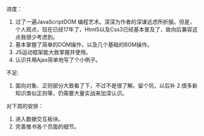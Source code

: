 进度：
1. 过了一遍JavaScriptDOM    编程艺术。深深为作者的深谋远虑所折服。但是，个人观点，现在已经17年了，Html5以及Css3已经基本普及了，故向后兼容这点我很少考虑到。
2. 基本掌握了简单的DOM操作，以及几个基础的BOM操作。
3. JS运动框架能大致掌握并使用。
4. 认识并用Ajax简单地写了个小例子。

不足:
1. 面向对象、正则部分大致看了下，不过不是很了解。留个坑，以后补
2.很多新知识类似正则等，仍需要大量实战来加深认识。

对下周的安排：
1. 进入数据交互板块。
2. 完善推书各个页面的细节。
